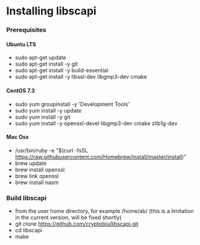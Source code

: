 # Installing libscapi

### Prerequisites

#### Ubuntu LTS
- sudo apt-get update
- sudo apt-get install -y git
- sudo apt-get install -y build-essential
- sudo apt-get install -y libssl-dev libgmp3-dev cmake

#### CentOS 7.3
- sudo yum groupinstall -y 'Development Tools'
- sudo yum install -y update
- sudo yum install -y git
- sudo yum install -y openssl-devel libgmp3-dev cmake zlib1g-dev

#### Mac Osx
- /usr/bin/ruby -e "$(curl -fsSL https://raw.githubusercontent.com/Homebrew/install/master/install)"
- brew update
- brew install openssl
- brew link openssl
- brew install nasm

### Build libscapi
- from the user home directory, for example /home/ab/ (this is a limitation in the current version, will be fixed shortly)
- git clone https://github.com/cryptobiu/libscapi.git
- cd libscapi
- make
